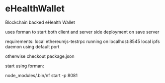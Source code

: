 # eHealthWallet
Blockchain backed eHealth Wallet 


uses forman to start both client and server side deployment on save server 

requirements:
local ethereumjs-testrpc running on localhost:8545
local ipfs daemon using default port

otherwise checkout package.json

start using forman:

node_modules/.bin/nf start -p 8081

